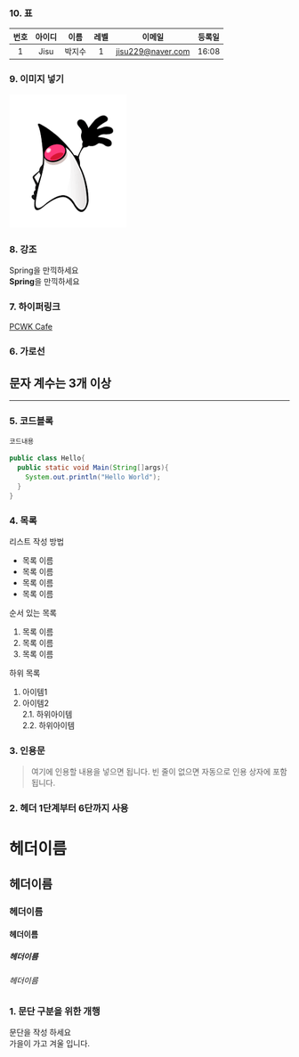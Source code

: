 ### 10. 표
|번호|아이디|이름|레벨|이메일|등록일|
|:---------:|:---------:|:---------:|:---------:|:---------:|:---------:|
|1         |Jisu      |박지수     |   1      |jisu229@naver.com|16:08|


### 9. 이미지 넣기
![PCWK Cafe](https://github.com/DkPJS/MARKDOWN_EDU/blob/main/duke.png "설명문구")


### 8. 강조
Spring을 만끽하세요  
**Spring**을 만끽하세요


### 7. 하이퍼링크
[PCWK Cafe](https://cafe.daum.net/pcwk/ "설명문구")  


### 6. 가로선
문자 계수는 3개 이상
---
***

### 5. 코드블록
``` 프로그래밍 언어
코드내용
```

``` Java
public class Hello{
  public static void Main(String[]args){
    System.out.println("Hello World");
  }
}
```

### 4. 목록
리스트 작성 방법  
* 목록 이름  
* 목록 이름
* 목록 이름  
* 목록 이름

순서 있는 목록  
1. 목록 이름  
2. 목록 이름  
3. 목록 이름  

하위 목록  
1. 아이템1  
2. 아이템2  
2.1. 하위아이템  
2.2. 하위아이템  

### 3. 인용문
> 여기에 인용할 내용을 넣으면 됩니다.
> 빈 줄이 없으면 자동으로 인용 상자에 포함 됩니다.


### 2. 헤더  1단계부터 6단까지 사용
# 헤더이름
## 헤더이름
### 헤더이름
#### 헤더이름
##### 헤더이름
###### 헤더이름

### 1. 문단 구분을 위한 개행
문단을 작성 하세요  
가을이 가고 겨울 입니다.
